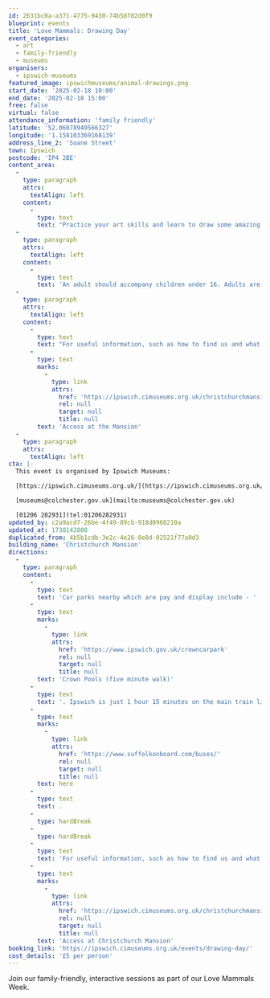 ```yaml
---
id: 2631bc0a-a371-4775-9430-74b58f82d0f9
blueprint: events
title: 'Love Mammals: Drawing Day'
event_categories:
  - art
  - family-friendly
  - museums
organisers:
  - ipswich-museums
featured_image: ipswichmuseums/animal-drawings.png
start_date: '2025-02-18 10:00'
end_date: '2025-02-18 15:00'
free: false
virtual: false
attendance_information: 'family friendly'
latitude: '52.06078949566327'
longitude: '1.158103369168139'
address_line_2: 'Soane Street'
town: Ipswich
postcode: 'IP4 2BE'
content_area:
  -
    type: paragraph
    attrs:
      textAlign: left
    content:
      -
        type: text
        text: "Practice your art skills and learn to draw some amazing mammals! Join us on 18 February with\_45-minute sessions at\_10 AM, 11 AM, 12 PM, 2 PM and 3 PM. Get up close with some of Ipswich Museum’s natural history taxidermy collection. Our resident artist will guide you through the process of creating a drawing of our beautiful mammals. We will be using coloured pencils, chalk and charcoal on tinted pastel paper."
  -
    type: paragraph
    attrs:
      textAlign: left
    content:
      -
        type: text
        text: 'An adult should accompany children under 16. Adults are welcome to take part as long as they have a ticket!'
  -
    type: paragraph
    attrs:
      textAlign: left
    content:
      -
        type: text
        text: "For useful information, such as how to find us and what facilities the Mansion has, we recommend reading our Access information:\_"
      -
        type: text
        marks:
          -
            type: link
            attrs:
              href: 'https://ipswich.cimuseums.org.uk/christchurchmansionaccess/'
              rel: null
              target: null
              title: null
        text: 'Access at the Mansion'
  -
    type: paragraph
    attrs:
      textAlign: left
cta: |-
  This event is organised by Ipswich Museums:

  [https://ipswich.cimuseums.org.uk/](https://ipswich.cimuseums.org.uk/) 

  [museums@colchester.gov.uk](mailto:museums@colchester.gov.uk)

  [01206 282931](tel:01206282931)
updated_by: c2a9acd7-26be-4f49-89cb-918d0960210a
updated_at: 1738142808
duplicated_from: 4b5b1cdb-3e2c-4e26-8e0d-02521f77a0d3
building_name: 'Christchurch Mansion'
directions:
  -
    type: paragraph
    content:
      -
        type: text
        text: 'Car parks nearby which are pay and display include - '
      -
        type: text
        marks:
          -
            type: link
            attrs:
              href: 'https://www.ipswich.gov.uk/crowncarpark'
              rel: null
              target: null
              title: null
        text: 'Crown Pools (five minute walk)'
      -
        type: text
        text: '. Ipswich is just 1 hour 15 minutes on the main train line from London to Norwich.  Arriving at Ipswich Station the museum is approximately 20 minute walk or short bus ride to the town centre. The museum is a five minute walk from Tower Ramparts bus station in the town centre - see the latest bus timetables '
      -
        type: text
        marks:
          -
            type: link
            attrs:
              href: 'https://www.suffolkonboard.com/buses/'
              rel: null
              target: null
              title: null
        text: here
      -
        type: text
        text: .
      -
        type: hardBreak
      -
        type: hardBreak
      -
        type: text
        text: 'For useful information, such as how to find us and what facilities Christchurch Mansion has, we recommend reading our Access information: '
      -
        type: text
        marks:
          -
            type: link
            attrs:
              href: 'https://ipswich.cimuseums.org.uk/christchurchmansionaccess/'
              rel: null
              target: null
              title: null
        text: 'Access at Christchurch Mansion'
booking_link: 'https://ipswich.cimuseums.org.uk/events/drawing-day/'
cost_details: '£5 per person'
---
```

Join our family-friendly, interactive sessions as part of our Love Mammals Week.